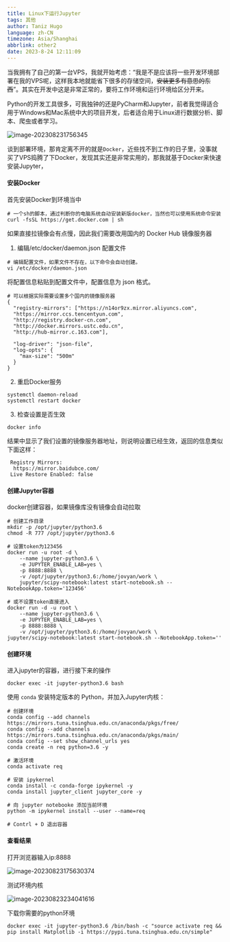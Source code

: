 ```yaml
---
title: Linux下运行Jupyter
tags: 其他
author: Taniz Hugo
language: zh-CN
timezone: Asia/Shanghai
abbrlink: other2
date: 2023-8-24 12:11:09
---
```



当我拥有了自己的第一台VPS，我就开始考虑：“我是不是应该将一些开发环境部署在我的VPS呢，这样我本地就能省下很多的存储空间，~~安装更多有意思的东西~~”。其实在开发中这是非常正常的，要将工作环境和运行环境给区分开来。

Python的开发工具很多，可我独钟的还是PyCharm和Jupyter，前者我觉得适合用于Windows和Mac系统中大的项目开发，后者适合用于Linux进行数据分析、脚本、爬虫或者学习。

![image-202308231756345](https://s2.loli.net/2023/08/23/XVsKUyCh8mLt9Tr.png)

谈到部署环境，那肯定离不开的就是`Docker`，近些找不到工作的日子里，没事就买了VPS捣腾了下Docker，发现其实还是非常实用的，那我就基于Docker来快速安装Jupyter，



#### 安装Docker

首先安装Docker到环境当中

```shell
# 一个sh的脚本，通过判断你的电脑系统自动安装新版docker，当然也可以使用系统命令安装
curl -fsSL https://get.docker.com | sh

```

如果直接拉镜像会有点慢，因此我们需要改用国内的 Docker Hub 镜像服务器

1. 编辑/etc/docker/daemon.json 配置文件

```shell
# 编辑配置文件，如果文件不存在，以下命令会自动创建。
vi /etc/docker/daemon.json

```

将配置信息粘贴到配置文件中，配置信息为 json 格式。

```shell
# 可以根据实际需要设置多个国内的镜像服务器
{
  "registry-mirrors": ["https://n14or9zx.mirror.aliyuncs.com",
  "https://mirror.ccs.tencentyun.com",
  "http://registry.docker-cn.com",
  "http://docker.mirrors.ustc.edu.cn",
  "http://hub-mirror.c.163.com"],

  "log-driver": "json-file",
  "log-opts": {
    "max-size": "500m"
  }
}
```

2. 重启Docker服务

```shell
systemctl daemon-reload 
systemctl restart docker
```

3. 检查设置是否生效

```
docker info
```

结果中显示了我们设置的镜像服务器地址，则说明设置已经生效，返回的信息类似下面这样：

```shell
 Registry Mirrors:
  https://mirror.baidubce.com/
 Live Restore Enabled: false
```



#### 创建Jupyter容器

docker创建容器，如果镜像库没有镜像会自动拉取

```shell
# 创建工作目录
mkdir -p /opt/jupyter/python3.6
chmod -R 777 /opt/jupyter/python3.6

# 设置token为123456
docker run -u root -d \
	--name jupyter-python3.6 \
	-e JUPYTER_ENABLE_LAB=yes \
	-p 8888:8888 \
	-v /opt/jupyter/python3.6:/home/jovyan/work \
	jupyter/scipy-notebook:latest start-notebook.sh --NotebookApp.token='123456'

# 或不设置token直接进入
docker run -d -u root \
	--name jupyter-python3.6 \
	-e JUPYTER_ENABLE_LAB=yes \
	-p 8888:8888 \
	-v /opt/jupyter/python3.6:/home/jovyan/work \
jupyter/scipy-notebook:latest start-notebook.sh --NotebookApp.token=''

```



#### 创建环境

进入jupyter的容器，进行接下来的操作

```shell
docker exec -it jupyter-python3.6 bash
```

使用 `conda` 安装特定版本的 Python，并加入Jupyter内核：

```shell
# 创建环境
conda config --add channels https://mirrors.tuna.tsinghua.edu.cn/anaconda/pkgs/free/
conda config --add channels https://mirrors.tuna.tsinghua.edu.cn/anaconda/pkgs/main/
conda config --set show_channel_urls yes
conda create -n req python=3.6 -y 

# 激活环境
conda activate req

# 安装 ipykernel
conda install -c conda-forge ipykernel -y
conda install jupyter_client jupyter_core -y

# 向 jupyter notebooke 添加当前环境
python -m ipykernel install --user --name=req

# Contrl + D 退出容器
```



#### 查看结果

打开浏览器输入ip:8888

![image-20230823175630374](https://s2.loli.net/2023/08/23/JxWu34BmnolCUys.png)

测试环境内核

![image-20230823234041616](https://s2.loli.net/2023/08/23/rIWOlKcYMS7TdXj.png)



下载你需要的python环境

```shell
docker exec -it jupyter-python3.6 /bin/bash -c "source activate req && pip install Matplotlib -i https://pypi.tuna.tsinghua.edu.cn/simple"

```


